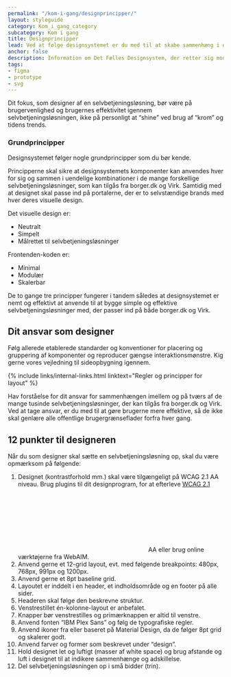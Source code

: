 ```yaml
---
permalink: "/kom-i-gang/designprincipper/"
layout: styleguide
category: Kom_i_gang_category
subcategory: Kom i gang
title: Designprincipper
lead: Ved at følge designsystemet er du med til at skabe sammenhæng i og mellem de mange offentlige selvbetjeningsløsninger du ikke selv designer, til gavn for alle brugere.
anchor: false
description: Information om Det Fælles Designsystem, der retter sig mod designere
tags:
- figma
- prototype
- svg
---
```


Dit fokus, som designer af en selvbetjeningsløsning, bør være på brugervenlighed og brugernes effektivitet igennem selvbetjeningsløsningen, ikke på personligt at “shine” ved brug af “krom” og tidens trends.

### Grundprincipper

Designsystemet følger nogle grundprincipper som du bør kende.

Principperne skal sikre at designsystemets komponenter kan anvendes hver for sig og sammen i uendelige kombinationer i de mange forskellige selvbetjeningsløsninger, som kan tilgås fra borger.dk og Virk. Samtidig med at designet skal passe ind på portalerne, der er to selvstændige brands med hver deres visuelle design.

Det visuelle design er:

- Neutralt
- Simpelt
- Målrettet til selvbetjeningsløsninger

Frontenden-koden er:

- Minimal
- Modulær
- Skalerbar

De to gange tre principper fungerer i tandem således at designsystemet er nemt og effektivt at anvende til at bygge simple og effektive selvbetjeningsløsninger med, der passer ind på både borger.dk og Virk.

## Dit ansvar som designer

Følg allerede etablerede standarder og konventioner for placering og gruppering af komponenter og reproducer gængse interaktionsmønstre. Kig gerne vores vejledning til sideopbygning igennem.

{% include links/internal-links.html linktext="Regler og principper for layout" %}

Hav forståelse for dit ansvar for sammenhængen imellem og på tværs af de mange tusinde selvbetjeningsløsninger, der kan tilgås fra borger.dk og Virk. Ved at tage ansvar, er du med til at gøre brugerne mere effektive, så de ikke skal genlære alle offentlige brugergrænseflader forfra hver gang.

## 12 punkter til designeren

Når du som designer skal sætte en selvbetjeningsløsning op, skal du være opmærksom på følgende:

1. Designet (kontrastforhold mm.) skal være tilgængeligt på WCAG 2.1 AA niveau. Brug plugins til dit designprogram, for at efterleve <a href="https://www.w3.org/TR/WCAG21/" class="icon-link">WCAG 2.1<svg class="icon-svg" focusable="false" aria-hidden="true"><use xlink:href="#open-in-new"></use></svg></a> AA eller brug online værktøjerne fra WebAIM.
1. Anvend gerne et 12-grid layout, evt. med følgende breakpoints: 480px, 768px, 991px og 1200px.
1. Anvend gerne et 8pt baseline grid.
1. Layoutet er inddelt i en header, et indholdsområde og en footer på alle sider.
1. Headeren skal følge den beskrevne struktur.
1. Venstrestillet én-kolonne-layout er anbefalet.
1. Knapper bør venstrestilles og primærknappen er altid til venstre.
1. Anvend fonten “IBM Plex Sans” og følg de typografiske regler.
1. Anvend ikoner fra eller baseret på Material Design, da de følger 8pt grid og skalerer godt.
1. Anvend farver og former som beskrevet under “design”.
1. Hold designet let og luftigt (masser af white space) og brug afstande og luft i designet til at indikere sammenhænge og adskillelse.
1. Del selvbetjeningsløsningen op i små bidder (trin).